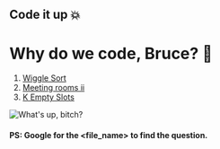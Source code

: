 ## Code it up :boom:


# Why do we code, Bruce? :bat:

1. [Wiggle Sort](https://github.com/pavanvamsi3/code_it_up/blob/master/wiggle_sort.cpp)
2. [Meeting rooms ii](https://github.com/pavanvamsi3/code_it_up/blob/master/meeting_rooms_ii.cpp)
3. [K Empty Slots](https://github.com/pavanvamsi3/code_it_up/blob/master/k_empty_slots.cpp)


![What's up, bitch?](https://res.cloudinary.com/jerrick/image/upload/w_720/i8tuygkjgjfuoewrajnk.jpg)


#### PS: Google for the <file_name> to find the question.
